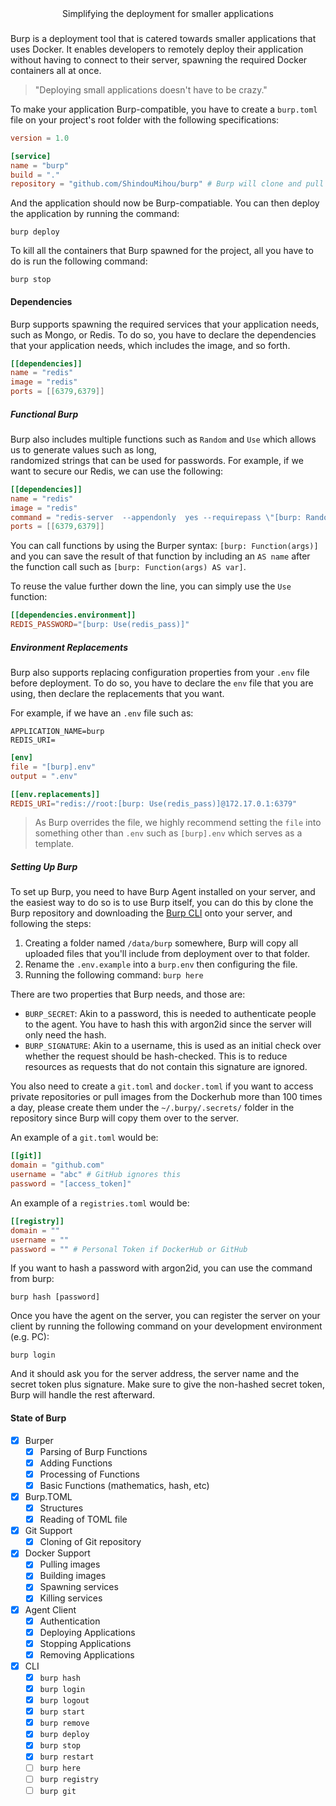 <div align="center">Simplifying the deployment for smaller applications</div>

###

Burp is a deployment tool that is catered towards smaller applications that uses Docker. 
It enables developers to remotely deploy their application without having to connect to their 
server, spawning the required Docker containers all at once.

>  "Deploying small applications doesn't have to be crazy."

To make your application Burp-compatible, you have to create a `burp.toml` file on your project's 
root folder with the following specifications:
```toml
version = 1.0

[service]
name = "burp"
build = "."
repository = "github.com/ShindouMihou/burp" # Burp will clone and pull the source code from here
```

And the application should now be Burp-compatiable. You can then deploy the application by running the 
command:
```shell
burp deploy
```

To kill  all the containers that Burp spawned for the project, all you have to do is run the 
following command:
```shell
burp stop
```

#### Dependencies

Burp supports spawning the required services that your application needs, such as Mongo, or Redis. To do so, 
you have to declare the dependencies that your application needs, which includes the image, and so  forth.

```toml
[[dependencies]]
name = "redis"
image = "redis"
ports = [[6379,6379]]
```

##### Functional Burp

Burp also includes multiple functions such as `Random` and `Use` which allows us to generate values such as long,  
randomized strings that can be used for passwords. For example, if we want to secure our Redis, we can use the following:
```toml
[[dependencies]]
name = "redis"
image = "redis"
command = "redis-server  --appendonly  yes --requirepass \"[burp: Random(12) AS redis_pass]\""
ports = [[6379,6379]]
```

You can call functions by using the Burper syntax: `[burp: Function(args)]` and you can save the result of that function 
by including an `AS name` after the function call such as `[burp: Function(args) AS var]`.

To reuse the value further down the line, you can simply use the `Use` function:
```toml
[[dependencies.environment]]
REDIS_PASSWORD="[burp: Use(redis_pass)]"
```

##### Environment Replacements

Burp also supports replacing configuration properties from your `.env` file before deployment. To do so, you 
have to declare the `env` file that you are using, then declare the replacements that you want.

For example, if we have an `.env` file such as:
```dotenv
APPLICATION_NAME=burp
REDIS_URI=
```
```toml
[env]
file = "[burp].env"
output = ".env"

[[env.replacements]]
REDIS_URI="redis://root:[burp: Use(redis_pass)]@172.17.0.1:6379"
```

> As Burp overrides the file, we highly recommend setting the `file` into something other than `.env` such as 
> `[burp].env` which serves as a template.

##### Setting Up Burp

To set up Burp, you need to have Burp Agent installed on your server, and the easiest way to do so is to use Burp itself, 
you can do this by clone the Burp repository and downloading the [Burp CLI](https://github.com/ShindouMihou/burp/releases) onto 
your server, and following the steps:

1. Creating a folder named `/data/burp` somewhere, Burp will copy all uploaded files that you'll include from deployment over to that folder.
2. Rename the `.env.example` into a `burp.env` then configuring the file.
3. Running the following command: `burp here`

There are two properties that Burp needs, and those are:
- `BURP_SECRET`: Akin to a password, this is needed to authenticate people to the agent. You have to hash this with argon2id since
the server will only need the hash.
- `BURP_SIGNATURE`: Akin to a username, this is used as an initial check over whether the request should be hash-checked. This is 
to reduce resources as requests that do not contain this signature are ignored.

You also need to create a `git.toml` and `docker.toml` if you want to access private repositories or pull images 
from the Dockerhub more than 100 times a day, please create them under the `~/.burpy/.secrets/` folder in the repository since 
Burp will copy them over to the server.

An example of a `git.toml` would be:
```toml
[[git]]
domain = "github.com"
username = "abc" # GitHub ignores this
password = "[access_token]"
```

An example of a `registries.toml` would be:
```toml
[[registry]]
domain = ""
username = ""
password = "" # Personal Token if DockerHub or GitHub
```

If you want to hash a password with argon2id, you can use the command from burp:
```shell
burp hash [password]
```

Once you have the agent on the server, you can register the server on your client by running the following command on your 
development environment (e.g. PC):
```shell
burp login
```

And it should ask you for the server address, the server name and the secret token plus signature. Make sure to give the 
non-hashed secret token, Burp will handle the rest afterward.

#### State of Burp
- [x] Burper
  - [x] Parsing of Burp Functions
  - [x] Adding Functions
  - [x] Processing of Functions
  - [x] Basic Functions (mathematics, hash, etc)
- [x] Burp.TOML
  - [x] Structures
  - [x] Reading of TOML file
- [x] Git Support
  - [x] Cloning of Git repository
- [x] Docker Support
  - [x] Pulling images
  - [x] Building images
  - [x] Spawning services
  - [x] Killing services
- [x] Agent Client
  - [x] Authentication
  - [x] Deploying Applications
  - [x] Stopping Applications
  - [x] Removing Applications
- [x] CLI
  - [x] `burp hash`
  - [x] `burp login`
  - [x] `burp logout`
  - [x] `burp start`
  - [x] `burp remove`
  - [x] `burp deploy`
  - [x] `burp stop`
  - [x] `burp restart`
  - [ ] `burp here` 
  - [ ] `burp registry`
  - [ ] `burp git`